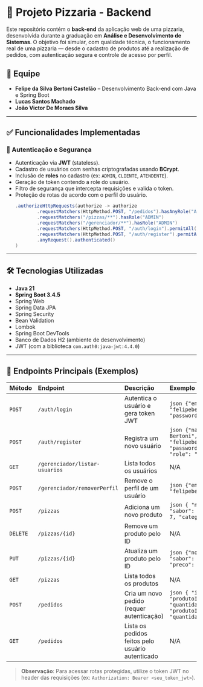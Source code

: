 # 🍕 Projeto Pizzaria - Backend

Este repositório contém o **back-end** da aplicação web de uma pizzaria, desenvolvida durante a graduação em **Análise e Desenvolvimento de Sistemas**. O objetivo foi simular, com qualidade técnica, o funcionamento real de uma pizzaria — desde o cadastro de produtos até a realização de pedidos, com autenticação segura e controle de acesso por perfil.

## 👥 Equipe

-   **Felipe da Silva Bertoni Castelão** – Desenvolvimento Back-end com Java e Spring Boot
-   **Lucas Santos Machado**
-   **João Victor De Moraes Silva**

---

## ✅ Funcionalidades Implementadas

### 🔐 Autenticação e Segurança

-   Autenticação via **JWT** (stateless).
-   Cadastro de usuários com senhas criptografadas usando **BCrypt**.
-   Inclusão de **roles** no cadastro (ex: `ADMIN`, `CLIENTE`, `ATENDENTE`).
-   Geração de token contendo a role do usuário.
-   Filtro de segurança que intercepta requisições e valida o token.
-   Proteção de rotas de acordo com o perfil do usuário.
    ```java
    .authorizeHttpRequests(authorize -> authorize
            .requestMatchers(HttpMethod.POST, "/pedidos").hasAnyRole("ADMIN","CLIENTE", "ATENDENTE")
            .requestMatchers("/pizzas/**").hasRole("ADMIN")
            .requestMatchers("/gerenciador/**").hasRole("ADMIN")
            .requestMatchers(HttpMethod.POST, "/auth/login").permitAll()
            .requestMatchers(HttpMethod.POST, "/auth/register").permitAll()
            .anyRequest().authenticated()
    )
    ```

---

## 🛠️ Tecnologias Utilizadas

- **Java 21**  
- **Spring Boot 3.4.5**  
- Spring Web  
- Spring Data JPA  
- Spring Security  
- Bean Validation  
- Lombok  
- Spring Boot DevTools  
- Banco de Dados H2 (ambiente de desenvolvimento)  
- JWT (com a biblioteca `com.auth0:java-jwt:4.4.0`)

---

## 🧪 Endpoints Principais (Exemplos)

| Método | Endpoint                    | Descrição                                         | Exemplo de Body                                                                 |
| :----- | :-------------------------- | :------------------------------------------------ | :------------------------------------------------------------------------------ |
| `POST` | `/auth/login`               | Autentica o usuário e gera token JWT              | ```json {"email": "felipebertoni@gmail.com", "password": "12345"} ```            |
| `POST` | `/auth/register`            | Registra um novo usuário                          | ```json {"name":"Felipe Bertoni", "email": "felipebertoni@gmail.com", "password": "12345", "role": "ADMIN"} ``` |
| `GET`  | `/gerenciador/listar-usuarios` | Lista todos os usuários                           | N/A                                                                             |
| `POST` | `/gerenciador/removerPerfil`| Remove o perfil de um usuário                     | ```json {"email": "felipebertoni@gmail.com"} ```                               |
| `POST` | `/pizzas`                   | Adiciona um novo produto                          | ```json { "nome": "Fanta", "sabor": "Uva", "preco": 7, "categoria": "BEBIDA" } ``` |
| `DELETE`| `/pizzas/{id}`              | Remove um produto pelo ID                         | N/A                                                                             |
| `PUT`  | `/pizzas/{id}`              | Atualiza um produto pelo ID                       | ```json {"nome": "Fanta", "sabor": "Laranja", "preco": 10.50} ```              |
| `GET`  | `/pizzas`                   | Lista todos os produtos                           | N/A                                                                             |
| `POST` | `/pedidos`                  | Cria um novo pedido (requer autenticação)         | ```json { "itens": [ { "produtoId": 1, "quantidade": 2 }, { "produtoId": 2, "quantidade": 1 } ] } ``` |
| `GET`  | `/pedidos`                  | Lista os pedidos feitos pelo usuário autenticado  | N/A                                                                             |

> **Observação**: Para acessar rotas protegidas, utilize o token JWT no header das requisições (ex: `Authorization: Bearer <seu_token_jwt>`).

